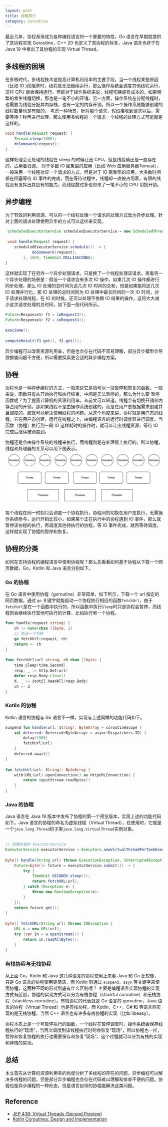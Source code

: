 ```yaml
---
layout: post
title: 协程简介
category: Coroutine
---
```


最近几年，协程渐渐成为各种编程语言的一个重要的特性，Go 语言在早期就提供了其协程实现 Goroutine，C++ 20 也定义了其协程的标准，Java 语言也终于在 Java 19 中推出了其协程的实现 Virtual Thread。

## 多线程的困境
在多核时代，多线程技术是提高计算机利用率的主要手段，当一个线程某些原因（比如 IO )而阻塞时，线程就无法继续运行，那么操作系统会调度其他线程运行，这样 CPU 就会保持运行。但是对于操作系统来说，线程切换是有成本的，如果频繁的发生线程切换，那也是一笔不小的开销。另一方面，操作系统在分配线程时，也需要为线程分配其内存栈，也有一定的内存开销，所以一个操作系统能够创建的线程数量也是有限的。
考虑一种场景，针对每个请求，假设接收到请求以后，需要等待 1 秒再进行处理，那么使用多线程的一个请求一个线程的处理方式可能就是这样的。

```java
void handle(Request request) {
    Thread.sleep(1000);
    doSomework(request);
}
```
这样处理会让处理的线程在 sleep 的时候让出 CPU，但是线程确还是一直存在的，占用着资源。
对于多数 IO 密集型的应用（比如 Web 应用服务器Tomcat），一般采用一个线程对应一个请求的方式，但是对于 IO 密集型的应用，大多数时间都在阻塞等待 IO 事件的完成，而在等待过程中，线程却一直被占用着，有限的线程没有发挥出其应有的能力，而线程数过多也带来了一笔不小的 CPU 切换开销。

## 异步编程
为了有效的利用资源，可以将一个线程处理一个请求的处理方式改为异步处理。针对上面的请求处理使用异步的方式可以这样来实现。

```java
 ScheduledExecutorService scheduledExecutorService = new ScheduledThreadPoolExecutor(Runtime.getRuntime().availableProcessors());

 void handle(Request request) {
    scheduledExecutorService.schedule(() -> {
            doSomework(request);
        }, 1000, TimeUnit.MILLISECONDS);
}     
```
这样就实现了在另外一个异步处理请求，只是换了一个线程处理该请求。再看另一个异步处理的场景是：假设一个请求会有多次 IO 操作，如果几次 IO 操作都进行同步处理，那么 IO 处理的总时间为这几次 IO 时间的总和，但是如果能将这几次 IO 处理并行化，那 IO 处理的总时间则为 IO 处理中最长时间的一次 IO 时间，对于请求处理线程，在 IO 的时候，还可以处理不依赖 IO 结果的操作，这将大大减少这次请求处理的总时间，如下面一段代码所示。

```java
Future<Response1> f1 = ioRequest1();
Future<Response1> f2 = ioRequest1();

execSome();

computeResult(f1.get(), f2.get());
```

异步编程可以改善资源利用率，但是也会存在代码不容易理解，部分异步模型会导致排查问题不方便，所以需要探索更合适的异步编程方案。

## 协程
协程也是一种异步编程的方式，一般来说它是指可以一段暂停和恢复的函数。一般来说，函数只有从开始执行和执行结束，中间是无法暂停的，那么为什么要
暂停函数呢？为了提高计算机的资源利用率。从前文可以知道，线程会有切换开销和内存占用的开销，那如果线程不是由操作系统创建的，而是在用户态根据需求创建并且调度的，那就可以解决使用线程的问题。从这个角度来讲，协程就是用户态的线程，它在用户态创建，运行在线程之上，由编程语言的运行时调度器进行调度。当函数（协程）执行到一段 IO 这样耗时的操作时，就可以让出线程资源，等待 IO 完成后继续被调度到。

协程还是会由操作系统的线程来执行，而线程则是在处理器上执行的，所以协程，线程和处理器的关系可以用下图表示。
![coroutine-thread-processor](/images/coroutine/processor-thread-coroutine.drawio.png)

每个线程在同一时刻只会调度一个协程执行，协程间的切换在用户态执行，无需操作系统参与，运行开销比较小。如果某个正在执行中的协程遇到 IO 事件，那么就暂停该协程的执行，再调度其他待执行的协程，等 IO 事件完成，就再等待调度。这样就实现了协程的暂停和恢复。

## 协程的分类
如何在支持协程的编程语言中使用协程呢？那么先看看如何基于协程从下载一个网页数据，Go，Kotlin 和 Java 语言分别如下。

### Go 的协程
在 Go 语言中使用协程（goroutine）非常简单，如下所示，下载一个 url 指定的网页数据，通过 `go` 关键字就能启动一个协程执行相应的函数`fetchUrl`，由于`fetchUrl`是在一个函数中执行的，所以函数中执行`Sleep`时只是协程会暂停，而线程则会继续执行其他可执行的计算，比如执行另一个协程。

```go
func handle(request string) {
    ch := make(chan []byte, 1)
    // 启动一个协程
    go fetchUrl(request, ch)
    return <- ch
}

func fetchUrl(url string, ch chan []byte) {
    time.Sleep(time.Second)
    resp, _ := http.Get(url)
    defer resp.Body.close()
    d, _ := ioUtil.ReadAll(resp.Body)
    ch <- d
} 
```

### Kotlin 的协程
Kotlin 语言的协程与 Go 语言不一样，实现与上述同样的功能代码如下。

```kotlin
suspend fun handle(url: String): ByteArray = coroutineScope { 
    val deferred: Deferred<ByteArray> = async(Dispatchers.IO) {
        delay(1000)
        fetchUrl(url)
    }
    deferred.await()
}

fun fetchUrl(url: String): ByteArray {
    with(URL(url).openConnection() as HttpURLConnection) {
        return inputStream.readBytes()
    }
}
```
### Java 的协程
Java 语言在 Java 19 版本中发布了协程的第一个预览版本，实现上述的功能代码如下。Java 语言的协程的命名为虚拟线程（Virtual Thread），在使用时，它就是一个`java.lang.Thread`的子类`java.lang.VirtualThread`实例对象。

```java

// 创建协程的 ExecutorService
ExecutorService executorService = Executors.newVirtualThreadPerTaskExecutor();
    
byte[] handle(String url) throws ExecutionException, InterruptedException {
    Future<byte[]> future = executorService.submit(() -> {
        try {
            TimeUnit.SECONDS.sleep(1);
            return fetchURL(url);
        } catch (Exception e) {
            throw new RuntimeException(e);
        }
    });
    return future.get();
}

byte[] fetchURL(String url) throws IOException {
    URL u = new URL(url);
    try (var in = u.openStream()) {
        return in.readAllBytes();
    }
}
```
### 有栈协程与无栈协程
从上面 Go，Kotlin 和 Java 这几种语言的协程使用上来看 Java 和 Go 比较像，只是 Go 语言的协程使用更简洁，而 Kotlin 则通过 `suspend`，`asyn` 等关键字来使用协程，这两种不同的形式到底有什么区别呢？
主要是编程语言实现协程的实现方式有区别，协程的实现方式可以分为有栈协程（stackful coroutine）和无栈协程（stackless coroutine）。有栈协程的代表就是 Go 语言的 goroutine，Java 语言的协程（Virtual Thread）也是有栈协程。而 Kotlin，C++，C# 和 等语言则实现的是无栈协程，当然 C++ 语言也有许多有栈协程的实现（比如 libeasy）。

协程本质上是一个可暂停执行的函数，一个线程在暂停调度时，操作系统会保存线程执行的“现场”，当再次调度到该线程执行时则会恢复“现场”，所以协程也一样，暂停和恢复协程的执行也需要保存和恢复“现场”，这个过程就可以分为有栈的实现和非栈的实现。


## 总结
本文首先从计算机资源利用率的角度分析了多线程的存在的问题，异步编程可以解决多线程的问题，但是部分异步编程也会存在代码难以理解和排查不便的问题。协程也是异步编程的一种形态，但是语言自带的协程能解决这类问题。
## Reference

* [JEP 436: Virtual Threads (Second Preview)](https://openjdk.org/jeps/436)
* [Kotlin Coroutines: Design and Implementation](https://dl.acm.org/doi/pdf/10.1145/3486607.3486751)
